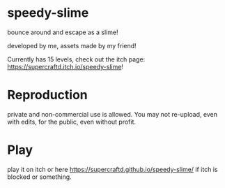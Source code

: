 # speedy-slime
bounce around and escape as a slime!

developed by me, assets made by my friend!

Currently has 15 levels, check out the itch page: https://supercraftd.itch.io/speedy-slime!

# Reproduction
private and non-commercial use is allowed. You may not re-upload, even with edits, for the public, even without profit.

# Play

play it on itch or here https://supercraftd.github.io/speedy-slime/ if itch is blocked or something.
